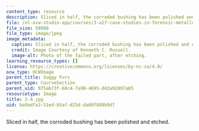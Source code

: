```yaml
---
content_type: resource
description: Sliced in half, the corroded bushing has been polished and etched.
file: /ol-ocw-studio-app/courses/3-a27-case-studies-in-forensic-metallurgy-fall-2007/ba9adfa351edb5afd25dda68f848b9d7_2-4.jpg
file_size: 50988
file_type: image/jpeg
image_metadata:
  caption: Sliced in half, the corroded bushing has been polished and etched.
  credit: Image Courtesy of Kenneth C. Russell.
  image-alt: Photo of the failed part, after etching.
learning_resource_types: []
license: https://creativecommons.org/licenses/by-nc-sa/4.0/
ocw_type: OCWImage
parent_title: Soggy Furs
parent_type: CourseSection
parent_uid: 975ab73f-68c4-7a98-4695-d43a92097a65
resourcetype: Image
title: 2-4.jpg
uid: ba9adfa3-51ed-b5af-d25d-da68f848b9d7
---
```

Sliced in half, the corroded bushing has been polished and etched.